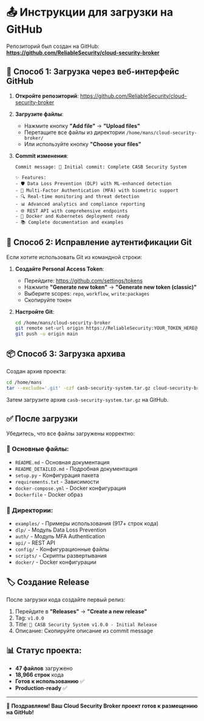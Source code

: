 # 📤 Инструкции для загрузки на GitHub

Репозиторий был создан на GitHub: 
**https://github.com/ReliableSecurity/cloud-security-broker**

## 🚀 Способ 1: Загрузка через веб-интерфейс GitHub

1. **Откройте репозиторий**: https://github.com/ReliableSecurity/cloud-security-broker

2. **Загрузите файлы**:
   - Нажмите кнопку **"Add file"** → **"Upload files"**
   - Перетащите все файлы из директории `/home/mans/cloud-security-broker/`
   - Или используйте кнопку **"Choose your files"**

3. **Commit изменения**:
   ```
   Commit message: 🚀 Initial commit: Complete CASB Security System
   
   ✨ Features:
   - 🛡️ Data Loss Prevention (DLP) with ML-enhanced detection
   - 🔐 Multi-Factor Authentication (MFA) with biometric support  
   - 🔍 Real-time monitoring and threat detection
   - 📊 Advanced analytics and compliance reporting
   - 🌐 REST API with comprehensive endpoints
   - 🐳 Docker and Kubernetes deployment ready
   - 📚 Complete documentation and examples
   ```

## 🔑 Способ 2: Исправление аутентификации Git

Если хотите использовать Git из командной строки:

1. **Создайте Personal Access Token**:
   - Перейдите: https://github.com/settings/tokens
   - Нажмите **"Generate new token"** → **"Generate new token (classic)"**
   - Выберите scopes: `repo`, `workflow`, `write:packages`
   - Скопируйте токен

2. **Настройте Git**:
   ```bash
   cd /home/mans/cloud-security-broker
   git remote set-url origin https://ReliableSecurity:YOUR_TOKEN_HERE@github.com/ReliableSecurity/cloud-security-broker.git
   git push -u origin main
   ```

## 📦 Способ 3: Загрузка архива

Создан архив проекта:
```bash
cd /home/mans
tar --exclude='.git' -czf casb-security-system.tar.gz cloud-security-broker/
```

Затем загрузите архив `casb-security-system.tar.gz` на GitHub.

## ✅ После загрузки

Убедитесь, что все файлы загружены корректно:

### 📁 Основные файлы:
- `README.md` - Основная документация
- `README_DETAILED.md` - Подробная документация
- `setup.py` - Конфигурация пакета
- `requirements.txt` - Зависимости
- `docker-compose.yml` - Docker конфигурация
- `Dockerfile` - Docker образ

### 📂 Директории:
- `examples/` - Примеры использования (917+ строк кода)
- `dlp/` - Модуль Data Loss Prevention
- `auth/` - Модуль MFA Authentication  
- `api/` - REST API
- `config/` - Конфигурационные файлы
- `scripts/` - Скрипты развертывания
- `docker/` - Docker конфигурации

## 🏷️ Создание Release

После загрузки кода создайте первый релиз:

1. Перейдите в **"Releases"** → **"Create a new release"**
2. Tag: `v1.0.0`
3. Title: `🚀 CASB Security System v1.0.0 - Initial Release`
4. Описание: Скопируйте описание из commit message

## 📊 Статус проекта:

- **47 файлов** загружено
- **18,966 строк** кода
- **Готов к использованию** ✅
- **Production-ready** ✅

---

🎉 **Поздравляем! Ваш Cloud Security Broker проект готов к размещению на GitHub!**
